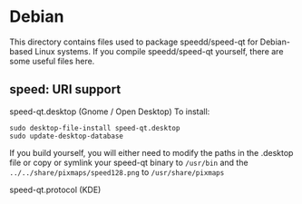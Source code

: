 
Debian
====================
This directory contains files used to package speedd/speed-qt
for Debian-based Linux systems. If you compile speedd/speed-qt yourself, there are some useful files here.

## speed: URI support ##


speed-qt.desktop  (Gnome / Open Desktop)
To install:

	sudo desktop-file-install speed-qt.desktop
	sudo update-desktop-database

If you build yourself, you will either need to modify the paths in
the .desktop file or copy or symlink your speed-qt binary to `/usr/bin`
and the `../../share/pixmaps/speed128.png` to `/usr/share/pixmaps`

speed-qt.protocol (KDE)

